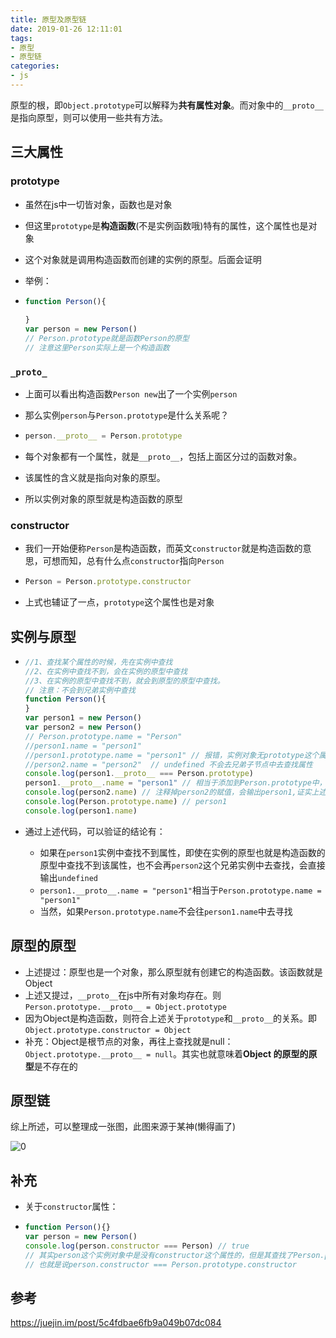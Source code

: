 ```yaml
---
title: 原型及原型链
date: 2019-01-26 12:11:01
tags:
- 原型
- 原型链
categories:
- js
---
```



原型的根，即`Object.prototype`可以解释为**共有属性对象**。而对象中的`__proto__`是指向原型，则可以使用一些共有方法。

## 三大属性

### prototype

- 虽然在js中一切皆对象，函数也是对象

- 但这里`prototype`是**构造函数**(不是实例函数哦)特有的属性，这个属性也是对象

- 这个对象就是调用构造函数而创建的实例的原型。后面会证明

- 举例：
<!--more-->
- ```javascript
  function Person(){
      
  }
  var person = new Person()
  // Person.prototype就是函数Person的原型
  // 注意这里Person实际上是一个构造函数
  ```

### `_proto_`

- 上面可以看出构造函数`Person new`出了一个实例`person`

- 那么实例`person`与`Person.prototype`是什么关系呢？

- ```javascript
  person.__proto__ = Person.prototype
  ```

- 每个对象都有一个属性，就是`__proto__`，包括上面区分过的函数对象。

- 该属性的含义就是指向对象的原型。

- 所以实例对象的原型就是构造函数的原型

### constructor

- 我们一开始便称`Person`是构造函数，而英文`constructor`就是构造函数的意思，可想而知，总有什么点`constructor`指向`Person`

- ```javascript
  Person = Person.prototype.constructor
  ```

- 上式也辅证了一点，`prototype`这个属性也是对象

##  实例与原型

- ```javascript
  //1、查找某个属性的时候，先在实例中查找
  //2、在实例中查找不到，会在实例的原型中查找
  //3、在实例的原型中查找不到，就会到原型的原型中查找。
  // 注意：不会到兄弟实例中查找
  function Person(){
  }
  var person1 = new Person()
  var person2 = new Person()
  // Person.prototype.name = "Person"
  //person1.name = "person1"
  //person1.prototype.name = "person1" // 报错，实例对象无prototype这个属性
  //person2.name = "person2"  // undefined 不会去兄弟子节点中去查找属性
  console.log(person1.__proto__ === Person.prototype)  
  person1.__proto__.name = "person1" // 相当于添加到Person.prototype中，是属于构造函数，而不是实例  
  console.log(person2.name) // 注释掉person2的赋值，会输出person1,证实上述  
  console.log(Person.prototype.name) // person1 
  console.log(person1.name)  
  ```

- 通过上述代码，可以验证的结论有：

  + 如果在`person1`实例中查找不到属性，即使在实例的原型也就是构造函数的原型中查找不到该属性，也不会再`person2`这个兄弟实例中去查找，会直接输出`undefined`
  + `person1.__proto__.name = "person1"`相当于`Person.prototype.name = "person1"`
  + 当然，如果`Person.prototype.name`不会往`person1.name`中去寻找


## 原型的原型

- 上述提过：原型也是一个对象，那么原型就有创建它的构造函数。该函数就是Object
- 上述又提过，`__proto__`在js中所有对象均存在。则`Person.prototype.__proto__ = Object.prototype`
- 因为Object是构造函数，则符合上述关于`prototype`和`__proto__`的关系。即`Object.prototype.constructor = Object`
- 补充：Object是根节点的对象，再往上查找就是null：`Object.prototype.__proto__ = null`。其实也就意味着**Object 的原型的原型**是不存在的

## 原型链

综上所述，可以整理成一张图，此图来源于某神(懒得画了)

![0](https://raw.githubusercontent.com/DaYesahh/DaYesahh.github.io/master/_posts/image/minejs/yuanxinglian.jpg)

## 补充

- 关于`constructor`属性：

- ```javascript
  function Person(){}
  var person = new Person()
  console.log(person.constructor === Person) // true
  // 其实person这个实例对象中是没有constructor这个属性的，但是其查找了Person.prototype，也就是按照属性的方式进行查找了
  // 也就是说person.constructor === Person.prototype.constructor
  
  ```

## 参考

https://juejin.im/post/5c4fdbae6fb9a049b07dc084
